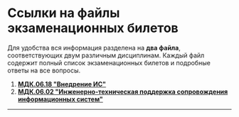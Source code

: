 # Ссылки на файлы экзаменационных билетов

Для удобства вся информация разделена на **два файла**, соответствующих двум различным дисциплинам. Каждый файл содержит полный список экзаменационных билетов и подробные ответы на все вопросы.

1. **[MДК.06.18 "Внедрение ИС"](https://github.com/totem09/V/blob/main/MDK-06-18.md)**
2. **[MДК.06.02 "Инженерно-техническая поддержка сопровождения информационных систем"](https://github.com/totem09/V/blob/main/MDK-06-02.md)**

---
